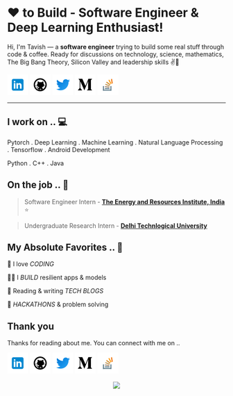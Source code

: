 <!-- Don't remove this --- https://github.com/tavishjain -->

<!-- links to social media icons -->
<!-- no need to change these -->

<!-- icons  -->

[1.1]: https://github.com/tavishjain/tavishjain/blob/master/assets/icons/icons8-linkedin-48.png (linkedin icon with padding)
[2.1]: https://github.com/tavishjain/tavishjain/blob/master/assets/icons/icons8-github-48.png (github icon with padding)
[3.1]: https://github.com/tavishjain/tavishjain/blob/master/assets/icons/icons8-twitter-48.png (twitter icon with padding)
[4.1]: https://github.com/tavishjain/tavishjain/blob/master/assets/icons/icons8-medium-new-48.png (medium icon with padding)
[5.1]: https://github.com/tavishjain/tavishjain/blob/master/assets/icons/icons8-stack-overflow-48.png (stackoverflow icon with padding)
<!-- [6.1]: https://github.com/tavishjain/tavishjain/blob/master/assets/icons/icons8-dev-48.png (dev icon with padding) -->

<!-- links to my social media accounts -->

[1]: https://www.linkedin.com/in/tavishjain
[2]: https://www.github.com/tavishjain
[3]: https://www.twitter.com/iAmTavishJain
[4]: http://www.medium.com/@tavishjain3008
[5]: https://stackoverflow.com/users/11703262/tavish-jain
<!-- [6]: http://dev.to/ -->

<!-- Don't remove this --- https://github.com/tavishjain -->




<!-- section - intro -->

# ❤ to Build - Software Engineer & Deep Learning Enthusiast!


Hi, I'm Tavish — a **software engineer** trying to build some real stuff through code & coffee. Ready for discussions on technology, science, mathematics, The Big Bang Theory, Silicon Valley and leadership skills ✌💖

<!-- section - intro -->

<!-- section - social media icons -->

[![linkedin tavishjain][1.1]][1]
[![github tavishjain][2.1]][2]
[![twitter tavishjain][3.1]][3]
[![medium tavishjain][4.1]][4]
[![stackoverflow tavishjain][5.1]][5]
<!-- [![dev to tavishjain][6.1]][6] -->

<!-- section - social media icons -->

 ---

<!-- section - skills -->

## I work on .. 💻

Pytorch . Deep Learning . Machine Learning . Natural Language Processing . Tensorflow . Android Development

Python . C++ . Java

<!-- section - skills -->

<!-- section - job details -->

## On the job .. 💯

> Software Engineer Intern - [**The Energy and Resources Institute, India**]()  ⭐

> Undergraduate Research Intern - [**Delhi Technlogical University**]()


<!-- section - job details -->


<!-- section - interests -->

## My Absolute Favorites .. 💖

🦄 I love _CODING_

👨‍💻 I _BUILD_ resilient apps & models

📰 Reading & writing _TECH BLOGS_

🍕 _HACKATHONS_ & problem solving

## Thank you

Thanks for reading about me. You can connect with me on ..

<!-- section - social media icons -->

[![linkedin tavishjain][1.1]][1]
[![github tavishjain][2.1]][2]
[![twitter tavishjain][3.1]][3]
[![medium tavishjain][4.1]][4]
[![stackoverflow om-bharatiya][5.1]][5]
<!-- [![dev to tavishjain][6.1]][6] -->

<!-- section - social media icons -->

<p align='center'>
<img align='center' src="https://visitor-badge.glitch.me/badge?page_id=tavishjain.visitor-badge">
 <p/>
